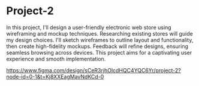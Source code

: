# Project-2
In this project, I'll design a user-friendly electronic web store using wireframing and mockup techniques. Researching existing stores will guide my design choices. I'll sketch wireframes to outline layout and functionality, then create high-fidelity mockups. Feedback will refine designs, ensuring seamless browsing across devices. This project aims for a captivating user experience and smooth implementation.

https://www.figma.com/design/sCeR3rjhOlcdHQC4YQC6Yr/project-2?node-id=0-1&t=Kj8XXEagMavNdKCd-0
